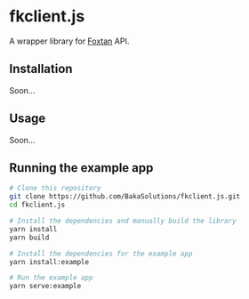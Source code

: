 # fkclient.js

A wrapper library for [Foxtan](https://github.com/BakaSolutions/foxtan) API.

## Installation

Soon...

## Usage

Soon...

## Running the example app

```bash
# Clone this repository
git clone https://github.com/BakaSolutions/fkclient.js.git
cd fkclient.js

# Install the dependencies and manually build the library
yarn install
yarn build

# Install the dependencies for the example app
yarn install:example

# Run the example app
yarn serve:example
```
